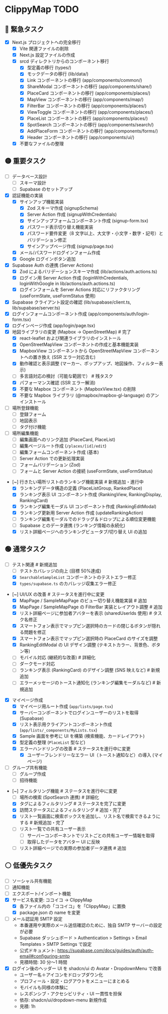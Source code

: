 # ClippyMap TODO

## 🔴 緊急タスク

- [x] Next.js プロジェクトへの完全移行
  - [x] Vite 関連ファイルの削除
  - [x] Next.js 設定ファイルの作成
  - [x] srcd ディレクトリからのコンポーネント移行
    - [x] 型定義の移行 (types/)
    - [x] モックデータの移行 (lib/data/)
    - [x] Link コンポーネントの移行 (app/components/common/)
    - [x] ShareModal コンポーネントの移行 (app/components/share/)
    - [x] PlaceCard コンポーネントの移行 (app/components/places/)
    - [x] MapView コンポーネントの移行 (app/components/map/)
    - [x] FilterBar コンポーネントの移行 (app/components/places/)
    - [x] ViewToggle コンポーネントの移行 (app/components/places/)
    - [x] PlaceList コンポーネントの移行 (app/components/places/)
    - [x] SpotSearch コンポーネントの移行 (app/components/search/)
    - [x] AddPlaceForm コンポーネントの移行 (app/components/forms/)
    - [x] Header コンポーネントの移行 (app/components/ui/)
  - [x] 不要なファイルの整理

## 🟡 重要タスク

- [ ] データベース設計
  - [ ] スキーマ設計
  - [ ] Supabase のセットアップ
- [x] 認証機能の実装
  - [x] サインアップ機能実装
    - [x] Zod スキーマ作成 (signupSchema)
    - [x] Server Action 作成 (signupWithCredentials)
    - [x] サインアップフォームコンポーネント作成 (signup-form.tsx)
    - [x] パスワード表示切り替え機能実装
    - [x] パスワード要件変更（8 文字以上、大文字・小文字・数字・記号）とバリデーション修正
    - [x] サインアップページ作成 (signup/page.tsx)
  - [x] メール/パスワードログインフォーム作成
  - [x] Google ログインボタン追加
- [x] Supabase Auth の連携 (Server Actions)
  - [x] Zod によるバリデーションスキーマ作成 (lib/actions/auth.actions.ts)
  - [x] ログイン用 Server Action 作成 (loginWithCredentials, loginWithGoogle in lib/actions/auth.actions.ts)
  - [x] ログインフォームを Server Actions 対応にリファクタリング (useFormState, useFormStatus 使用)
- [x] Supabase クライアント設定の確認 (lib/supabase/client.ts, lib/supabase/server.ts)
- [x] ログインフォームコンポーネント作成 (app/components/auth/login-form.tsx)
- [x] ログインページ作成 (app/login/page.tsx)
- [x] 地図ライブラリの変更 (Mapbox -> OpenStreetMap) # 完了
  - [x] react-leaflet および関連ライブラリのインストール
  - [x] OpenStreetMapView コンポーネントの作成と基本機能実装
  - [x] MapboxView コンポーネントから OpenStreetMapView コンポーネントへの置き換え (SSR エラー対応含む)
  - [x] 動作確認と表示調整 (マーカー、ポップアップ、地図操作、フィルター表示)
  - [ ] 多言語対応の検討（可能な範囲で） # 残タスク
  - [x] パフォーマンス確認 (SSR エラー解消)
  - [x] 不要な Mapbox コンポーネント (MapboxView.tsx) の削除
  - [x] 不要な Mapbox ライブラリ (@mapbox/mapbox-gl-language) のアンインストール
- [ ] 場所登録機能
  - [ ] 登録フォーム
  - [ ] 地図表示
  - [ ] タグ付け機能
- [ ] 場所編集機能
  - [ ] 編集画面へのリンク追加 (PlaceCard, PlaceList)
  - [ ] 編集ページルート作成 (`/places/[id]/edit`)
  - [ ] 編集フォームコンポーネント作成 (基本)
  - [ ] Server Action での更新処理実装
  - [ ] フォームバリデーション (Zod)
  - [ ] フォームと Server Action の接続 (useFormState, useFormStatus)
- [~] 行きたい場所リストのランキング機能実装 # 新規追加・進行中
  - [x] ランキングデータ構造の定義 (PlaceListGroup, RankedPlace)
  - [x] ランキング表示 UI コンポーネント作成 (RankingView, RankingDisplay, RankingCard)
  - [x] ランキング編集モーダル UI コンポーネント作成 (RankingEditModal)
  - [x] ランキング更新用 Server Action 作成 (updateRankingAction)
  - [ ] ランキング編集モーダルでのドラッグ＆ドロップによる順位変更機能
  - [ ] Supabase とのデータ連携 (ランキング情報の永続化)
  - [x] リスト詳細ページへのランキングビュータブ/切り替え UI の追加

## 🟢 通常タスク

- [ ] テスト関連 # 新規追加
  - [ ] テストカバレッジの向上 (目標 50%達成)
  - [x] `SearchableSampleList` コンポーネントのテストエラー修正
  - [x] `types/supabase.ts` のカバレッジ収集エラー修正
- [~] UI/UX の改善 # ステータスを進行中に変更
  - [x] MapPage / SampleMapPage のビュー切り替え機能実装 # 追加
  - [x] MapPage / SampleMapPage の FilterBar 実装とレイアウト調整 # 追加
  - [x] リスト詳細ページに参加者アバターを表示 (sharedUserIds 使用) # タスク名修正
  - [x] スマートフォン表示でマップピン選択時のカードの閉じるボタンが隠れる問題を修正
  - [x] スマートフォン表示でマップピン選択時の PlaceCard のサイズを調整
  - [x] RankingEditModal の UI デザイン調整 (テキストカラー、背景色、ボタン等)
  - [ ] モバイル対応 (継続的な改善) # 詳細化
  - [ ] ダークモード対応
  - [ ] ランキング表示 (RankingCard) のデザイン調整 (SNS 映えなど) # 新規追加
  - [ ] エラーメッセージのトースト通知化 (ランキング編集モーダルなど) # 新規追加
- [x] マイページ作成
  - [x] マイページ用ルート作成 (`app/lists/page.tsx`)
  - [x] サーバーコンポーネントでログインユーザーのリストを取得 (Supabase)
  - [x] リスト表示用クライアントコンポーネント作成 (`app/lists/_components/MyLists.tsx`)
  - [x] Sample 画面を参考に UI を構築 (検索機能、カードレイアウト)
  - [x] 型定義の整理 (`PlaceList` 型など)
  - [x] エラーハンドリングの改善 # ステータスを進行中に変更
    - [x] ユーザーフレンドリーなエラー UI（トースト通知など）の導入 (マイページ)
- [ ] グループ共有機能
  - [ ] グループ作成
  - [ ] 招待機能
- [~] フィルタリング機能 # ステータスを進行中に変更
  - [ ] 場所の検索 (SpotSearch 連携) # 詳細化
  - [x] タグによるフィルタリング # ステータスを完了に変更
  - [x] 訪問ステータスによるフィルタリング # 追加・完了
  - [x] リスト一覧画面に検索ボックスを追加し、リスト名で検索できるようにする # 新規追加・完了
  - [ ] リスト一覧での共有ユーザー表示
    - [ ] サーバーコンポーネントでリストごとの共有ユーザー情報を取得
    - [ ] 取得したデータをアバター UI に反映
  - [ ] リスト詳細ページでの実際の参加者データ連携 # 追加

## ⚪ 低優先タスク

- [ ] ソーシャル共有機能
- [ ] 通知機能
- [ ] エクスポート/インポート機能
- [x] サービス名変更: ココイコ -> ClippyMap
  - [x] 各ファイル内の「ココイコ」を「ClippyMap」に置換
  - [x] package.json の name を変更
- [ ] メール認証用 SMTP 設定
  - 本番運用や実際のメール送信確認のために、独自 SMTP サーバーの設定が必要
  - Supabase ダッシュボード > Authentication > Settings > Email Templates > SMTP Settings で設定
  - 公式ドキュメント: https://supabase.com/docs/guides/auth/auth-email#configuring-smtp
  - 見積時間: 30 分〜1 時間
- [x] ログイン後のヘッダー UI を shadcn/ui の Avatar・DropdownMenu で改善
  - ユーザー名＋アイコンをドロップダウン化
  - プロフィール・設定・ログアウトをメニューにまとめる
  - モバイルも同様の体験に
  - レスポンシブ・アクセシビリティ・UI 一貫性を担保
  - 依存: shadcn/ui/dropdown-menu 新規作成
  - 見積: 1h
